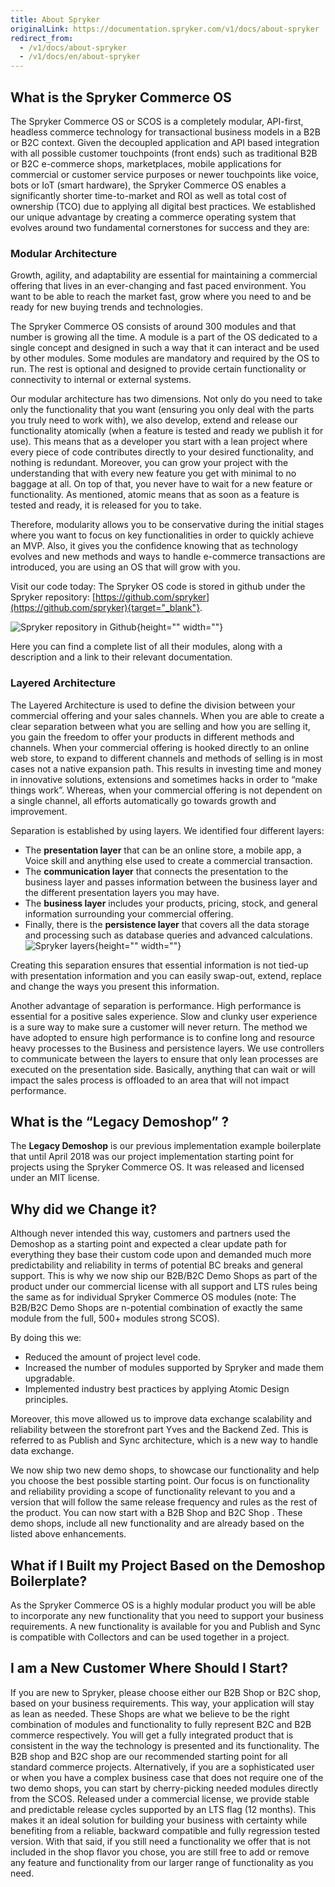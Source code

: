 ```yaml
---
title: About Spryker
originalLink: https://documentation.spryker.com/v1/docs/about-spryker
redirect_from:
  - /v1/docs/about-spryker
  - /v1/docs/en/about-spryker
---
```


## What is the Spryker Commerce OS
The Spryker Commerce OS or SCOS is a completely modular, API-first, headless commerce technology for transactional business models in a B2B or B2C context. Given the decoupled application and API based integration with all possible customer touchpoints (front ends) such as traditional B2B or B2C e-commerce shops, marketplaces, mobile applications for commercial or customer service purposes or newer touchpoints like voice, bots or IoT (smart hardware), the Spryker Commerce OS enables a significantly shorter time-to-market and ROI as well as total cost of ownership (TCO) due to applying all digital best practices.
We established our unique advantage by creating a commerce operating system that evolves around two fundamental cornerstones for success and they are:

### Modular Architecture
Growth, agility, and adaptability are essential for maintaining a commercial offering that lives in an ever-changing and fast paced environment. You want to be able to reach the market fast, grow where you need to and be ready for new buying trends and technologies.

The Spryker Commerce OS consists of around 300 modules and that number is growing all the time. A module is a part of the OS dedicated to a single concept and designed in such a way that it can interact and be used by other modules. Some modules are mandatory and required by the OS to run. The rest is optional and designed to provide certain functionality or connectivity to internal or external systems.

Our modular architecture has two dimensions. Not only do you need to take only the functionality that you want (ensuring you only deal with the parts you truly need to work with), we also develop, extend and release our functionality atomically (when a feature is tested and ready we publish it for use). This means that as a developer you start with a lean project where every piece of code contributes directly to your desired functionality, and nothing is redundant. Moreover, you can grow your project with the understanding that with every new feature you get with minimal to no baggage at all. On top of that, you never have to wait for a new feature or functionality. As mentioned, atomic means that as soon as a feature is tested and ready, it is released for you to take.

Therefore, modularity allows you to be conservative during the initial stages where you want to focus on key functionalities in order to quickly achieve an MVP. Also, it gives you the confidence knowing that as technology evolves and new methods and ways to handle e-commerce transactions are introduced, you are using an OS that will grow with you.

Visit our code today:
The Spryker OS code is stored in github under the Spryker repository: [https://github.com/spryker](https://github.com/spryker){target="_blank"}.

![Spryker repository in Github](https://spryker.s3.eu-central-1.amazonaws.com/docs/About/Understanding+Spryker/Understanding+the+Spryker+Commerce+OS/github.png){height="" width=""}

Here you can find a complete list of all their modules, along with a description and a link to their relevant documentation.

### Layered Architecture
The Layered Architecture is used to define the division between your commercial offering and your sales channels. When you are able to create a clear separation between what you are selling and how you are selling it, you gain the freedom to offer your products in different methods and channels. When your commercial offering is hooked directly to an online web store, to expand to different channels and methods of selling is in most cases not a native expansion path. This results in investing time and money in innovative solutions, extensions and sometimes hacks in order to “make things work”. Whereas, when your commercial offering is not dependent on a single channel, all efforts automatically go towards growth and improvement.
    
Separation is established by using layers. We identified four different layers: 

* The **presentation layer** that can be an online store, a mobile app, a Voice skill and anything else used to create a commercial transaction. 
* The **communication layer** that connects the presentation to the business layer and passes information between the business layer and the different presentation layers you may have.
*  The **business layer** includes your products, pricing, stock, and general information surrounding your commercial offering. 
*  Finally, there is the **persistence layer** that covers all the data storage and processing such as database queries and advanced calculations.
![Spryker layers](https://spryker.s3.eu-central-1.amazonaws.com/docs/About/Understanding+Spryker/Understanding+the+Spryker+Commerce+OS/spryker-layers.png){height="" width=""}

Creating this separation ensures that essential information is not tied-up with presentation information and you can easily swap-out, extend, replace and change the ways you present this information.

Another advantage of separation is performance. High performance is essential for a positive sales experience. Slow and clunky user experience is a sure way to make sure a customer will never return. The method we have adopted to ensure high performance is to confine long and resource heavy processes to the Business and persistence layers. We use controllers to communicate between the layers to ensure that only lean processes are executed on the presentation side. Basically, anything that can wait or will impact the sales process is offloaded to an area that will not impact performance.

## What is the “Legacy Demoshop” ? 

The **Legacy Demoshop** is our previous implementation example boilerplate that until April 2018 was our project implementation starting point for projects using the Spryker Commerce OS. It was released and licensed under an MIT license.

## Why did we Change it?
Although never intended this way, customers and partners used the Demoshop as a starting point and expected a clear update path for everything they base their custom code upon and demanded much more predictability and reliability in terms of potential BC breaks and general support. This is why we now ship our B2B/B2C Demo Shops as part of the product under our commercial license with all support and LTS rules being the same as for individual Spryker Commerce OS modules (note: The B2B/B2C Demo Shops are n-potential combination of exactly the same module from the full, 500+ modules strong SCOS).

By doing this we:

* Reduced the amount of project level code.
* Increased the number of modules supported by Spryker and made them upgradable.
* Implemented industry best practices by applying Atomic Design principles.

Moreover, this move allowed us to improve data exchange scalability and reliability between the storefront part Yves and the Backend Zed. This is referred to as Publish and Sync architecture,  which is a new way to handle data exchange.

We now ship two new demo shops, to showcase our functionality and help you choose the best possible starting point. Our focus is on functionality and reliability providing a scope of functionality relevant to you and a version that will follow the same release frequency and rules as the rest of the product. You can now start with a B2B Shop and B2C Shop . These demo shops, include all new functionality and are already based on the listed above enhancements.

## What if I Built my Project Based on the Demoshop Boilerplate?
As the Spryker Commerce OS is a highly modular product you will be able to incorporate any new functionality that you need to support your business requirements. A new functionality is available for you and Publish and Sync is compatible with Collectors and can be used together in a project.

## I am a New Customer Where Should I Start?
If you are new to Spryker, please choose either our B2B Shop or B2C shop, based on your business requirements. This way, your application will stay as lean as needed. These Shops are what we believe to be the right combination of modules and functionality to fully represent B2C and B2B commerce respectively. You will get a fully integrated product that is consistent in the way the technology is presented and its functionality. The B2B shop and B2C shop are our recommended starting point for all standard commerce projects. Alternatively, if you are a sophisticated user or when you have a complex business case that does not require one of the two demo shops, you can start by cherry-picking needed modules directly from the SCOS. Released under a commercial license, we provide stable and predictable release cycles supported by an LTS flag (12 months). This makes it an ideal solution for building your business with certainty while benefiting from a reliable, backward compatible and fully regression tested version. With that said, if you still need a functionality we offer that is not included in the shop flavor you chose, you are still free to add or remove any feature and functionality from our larger range of functionality as you need.

